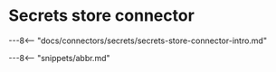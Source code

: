 <!-- SPDX-License-Identifier: CC-BY-4.0 -->
<!-- Copyright Contributors to the Egeria project. -->

# Secrets store connector

---8<-- "docs/connectors/secrets/secrets-store-connector-intro.md"

---8<-- "snippets/abbr.md"